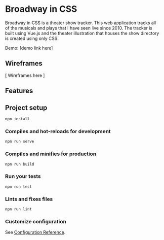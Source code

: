 # Broadway in CSS

Broadway in CSS is a theater show tracker. This web application tracks all of the musicals and plays that I have seen live since 2010. The tracker is built using Vue.js and the theater illustration that houses the show directory is created using only CSS. 

Demo: [demo link here]

## Wireframes

[ Wireframes here ]

## Features

## Project setup
```
npm install
```

### Compiles and hot-reloads for development
```
npm run serve
```

### Compiles and minifies for production
```
npm run build
```

### Run your tests
```
npm run test
```

### Lints and fixes files
```
npm run lint
```

### Customize configuration
See [Configuration Reference](https://cli.vuejs.org/config/).
